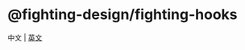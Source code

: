 # @fighting-design/fighting-hooks

中文 | [英文](https://github.com/FightingDesign/fighting-design/blob/master/packages/fighting-hooks/README.en-US.md)
